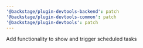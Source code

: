 ```yaml
---
'@backstage/plugin-devtools-backend': patch
'@backstage/plugin-devtools-common': patch
'@backstage/plugin-devtools': patch
---
```


Add functionality to show and trigger scheduled tasks
